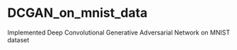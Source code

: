 # DCGAN_on_mnist_data
Implemented Deep Convolutional Generative Adversarial Network on MNIST dataset
